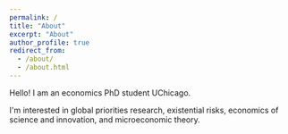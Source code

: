```yaml
---
permalink: /
title: "About"
excerpt: "About"
author_profile: true
redirect_from: 
  - /about/
  - /about.html
---
```

Hello! I am an economics PhD student UChicago.

I'm interested in global priorities research, existential risks, economics of science and innovation, and microeconomic theory.

